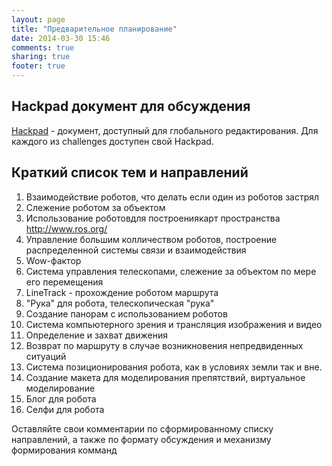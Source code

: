 ```yaml
---
layout: page
title: "Предварительное планирование"
date: 2014-03-30 15:46
comments: true
sharing: true
footer: true
---
```

## Hackpad документ для обсуждения
<a href = "https://spaceapps.hackpad.com/IvSpaceApps-AAXrGoJvoVy">Hackpad</a> - документ, доступный для глобального редактирования. Для каждого из challenges доступен свой Hackpad.

## Краткий список тем и направлений

1. Взаимодействие роботов, что делать если один из роботов застрял
2. Слежение роботом за объектом
3. Использование роботовдля построениякарт пространства http://www.ros.org/
4. Управление большим колличеством роботов, построение распределенной системы связи и взаимодействия
5. Wow-фактор
6. Система управления телескопами, слежение за объектом по мере его перемещения
7. LineTrack - прохождение роботом маршрута
8. "Рука" для робота, телескопическая "рука"
9. Создание панорам с использованием роботов
10. Система компьютерного зрения и трансляция изображения и видео
11. Определение и захват движения
12. Возврат по маршруту в случае возникновения непредвиденных ситуаций
13. Система позиционирования робота, как в условиях земли так и вне.
14. Создание макета для моделирования препятствий, виртуальное моделирование
15. Блог для робота
16. Селфи для робота

Оставляйте свои комментарии по сформированному списку направлений, а также по формату обсуждения и механизму формирования комманд
